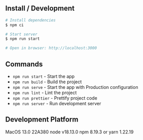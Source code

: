 ## Install / Development

```bash
# Install dependencies
$ npm ci

# Start server
$ npm run start

# Open in browser: http://localhost:3000
```

## Commands

- `npm run start` - Start the app
- `npm run build` - Build the project
- `npm run serve` - Start the app with Production configuration
- `npm run lint` - Lint the project
- `npm run prettier` - Prettify project code
- `npm run server` - Run development server

## Development Platform

MacOS 13.0 22A380
node v18.13.0
npm 8.19.3 or yarn 1.22.19

